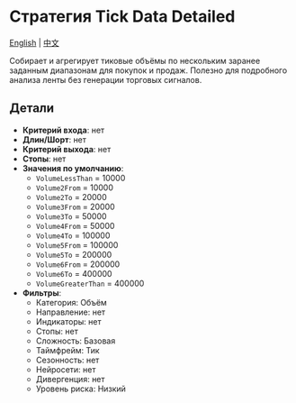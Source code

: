 # Стратегия Tick Data Detailed
[English](README.md) | [中文](README_cn.md)

Собирает и агрегирует тиковые объёмы по нескольким заранее заданным диапазонам для покупок и продаж. Полезно для подробного анализа ленты без генерации торговых сигналов.

## Детали

- **Критерий входа**: нет
- **Длин/Шорт**: нет
- **Критерий выхода**: нет
- **Стопы**: нет
- **Значения по умолчанию**:
  - `VolumeLessThan` = 10000
  - `Volume2From` = 10000
  - `Volume2To` = 20000
  - `Volume3From` = 20000
  - `Volume3To` = 50000
  - `Volume4From` = 50000
  - `Volume4To` = 100000
  - `Volume5From` = 100000
  - `Volume5To` = 200000
  - `Volume6From` = 200000
  - `Volume6To` = 400000
  - `VolumeGreaterThan` = 400000
- **Фильтры**:
  - Категория: Объём
  - Направление: нет
  - Индикаторы: нет
  - Стопы: нет
  - Сложность: Базовая
  - Таймфрейм: Тик
  - Сезонность: нет
  - Нейросети: нет
  - Дивергенция: нет
  - Уровень риска: Низкий
